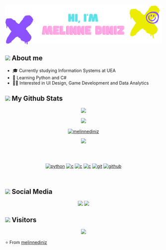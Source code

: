 <div align="center">
<img src="https://github.com/melinnediniz/melinnediniz/blob/main/git-name.png?raw=true">
</div>

## <img src="https://media.giphy.com/media/l1J9tiMFKV8R31J9m/giphy.gif" width="42"> About me
- 🎓 Currently studying Information Systems at UEA
- 🌱 Learning Python and C#
- 🐱‍💻 Interested in UI Design, Game Development and Data Analytics

## <img src="https://media.giphy.com/media/zEfGeGWJHPMAKvh6gi/giphy.gif" width="52"> My Github Stats

<a href="https://github.com/melinnediniz">
  <div align="center">
  <img height="180em" src="https://github-readme-stats.vercel.app/api?username=melinnediniz&show_icons=true&theme=dracula&include_all_commits=true&count_private=true"/>
  <p><img height="140em" src="https://github-readme-stats.vercel.app/api/top-langs/?username=melinnediniz&layout=compact&langs_count=7&theme=dracula"/></p>
    <p><img align="center" src="https://github-readme-streak-stats.herokuapp.com/?user=melinnediniz&theme=radical" alt="melinnediniz" /></p>
    <p><img src="https://activity-graph.herokuapp.com/graph?username=melinnediniz&bg_color=212021&color=ff4fe2&line=4fff67&point=ffffff&area=true&hide_border=true"></p>
  </div>
  
 
 <br />
 
<div style="display: inline_block"><br>
  <p align="center">
  <a href="https://github.com/melinnediniz"><img src="https://img.shields.io/badge/python-1E90FF.svg?style=for-the-badge&logo=python&logoColor=0768a8&labelColor=E0FFFF"       alt="python"></a>
   <a href="https://github.com/melinnediniz"><img src="https://img.shields.io/badge/C-FF6347.svg?style=for-the-badge&logo=c&logoColor=FF4500&labelColor=FFFFE0"       alt="c"></a>
   <a href="https://github.com/melinnediniz"><img src="https://img.shields.io/badge/VSCode-4169E1.svg?style=for-the-badge&logo=VisualStudio&logoColor=007ACC&labelColor=FFFFE0" alt="c"></a>
   <a href="https://github.com/melinnediniz"><img src="https://img.shields.io/badge/pycharm-2E8B57.svg?style=for-the-badge&logo=Pycharm&logoColor=000000&labelColor=FFFFE0" alt="c"></a>
   <a href="https://github.com/priyanshumay"><img src="https://img.shields.io/badge/git-F05032.svg?style=for-the-badge&logo=git&logoColor=F05032&labelColor=ffffff"             alt="git"></a>
   <a href="https://github.com/priyanshumay"><img src="https://img.shields.io/badge/github-black.svg?style=for-the-badge&logo=github&logoColor=black&labelColor=ffffff"         alt="github"></a>

</p><br>
</div>
  
  ## <img src="https://media.giphy.com/media/lwEYFLp28kkW2cPXov/giphy.gif" width="40"> Social Media
  
 <div align="center">  
  <a href = "mailto:mddo.snf21@uea.edu.br"><img src="https://img.shields.io/badge/-Gmail-%23333?style=for-the-badge&logo=gmail&logoColor=white" target="_blank"></a>
  <a href="https://www.linkedin.com/in/melinne-diniz-866a641a1" target="_blank"><img src="https://img.shields.io/badge/-LinkedIn-%230077B5?style=for-the-badge&logo=linkedin&logoColor=white" target="_blank"></a> 
 
</div>
  
  ## <img src="https://media.giphy.com/media/xUOwG8l3u3IF5awt9u/giphy.gif" width="40"> Visitors
  
 <div align="center"> 
  <img src="https://profile-counter.glitch.me/melinnediniz/count.svg" />
</div> 
  
⭐️ From [melinnediniz](https://github.com/melinnediniz)
 

